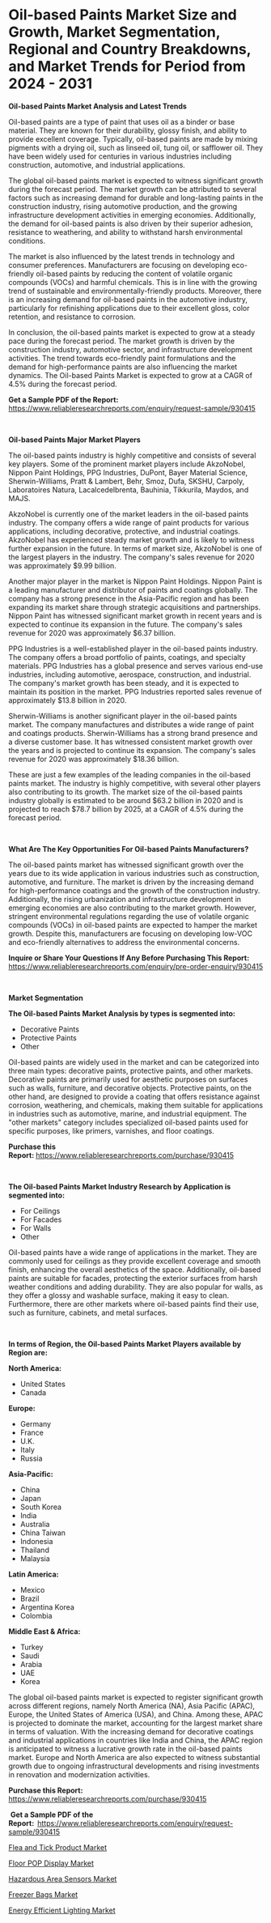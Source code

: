 <p><h1>Oil-based Paints Market Size and Growth, Market Segmentation, Regional and Country Breakdowns, and Market Trends for Period from 2024 -  2031</h1></p><p><strong>Oil-based Paints Market Analysis and Latest Trends</strong></p>
<p><p>Oil-based paints are a type of paint that uses oil as a binder or base material. They are known for their durability, glossy finish, and ability to provide excellent coverage. Typically, oil-based paints are made by mixing pigments with a drying oil, such as linseed oil, tung oil, or safflower oil. They have been widely used for centuries in various industries including construction, automotive, and industrial applications.</p><p>The global oil-based paints market is expected to witness significant growth during the forecast period. The market growth can be attributed to several factors such as increasing demand for durable and long-lasting paints in the construction industry, rising automotive production, and the growing infrastructure development activities in emerging economies. Additionally, the demand for oil-based paints is also driven by their superior adhesion, resistance to weathering, and ability to withstand harsh environmental conditions.</p><p>The market is also influenced by the latest trends in technology and consumer preferences. Manufacturers are focusing on developing eco-friendly oil-based paints by reducing the content of volatile organic compounds (VOCs) and harmful chemicals. This is in line with the growing trend of sustainable and environmentally-friendly products. Moreover, there is an increasing demand for oil-based paints in the automotive industry, particularly for refinishing applications due to their excellent gloss, color retention, and resistance to corrosion.</p><p>In conclusion, the oil-based paints market is expected to grow at a steady pace during the forecast period. The market growth is driven by the construction industry, automotive sector, and infrastructure development activities. The trend towards eco-friendly paint formulations and the demand for high-performance paints are also influencing the market dynamics. The Oil-based Paints Market is expected to grow at a CAGR of 4.5% during the forecast period.</p></p>
<p><strong>Get a Sample PDF of the Report:&nbsp;</strong> <a href="https://www.reliableresearchreports.com/enquiry/request-sample/930415">https://www.reliableresearchreports.com/enquiry/request-sample/930415</a></p>
<p>&nbsp;</p>
<p><strong>Oil-based Paints Major Market Players</strong></p>
<p><p>The oil-based paints industry is highly competitive and consists of several key players. Some of the prominent market players include AkzoNobel, Nippon Paint Holdings, PPG Industries, DuPont, Bayer Material Science, Sherwin-Williams, Pratt & Lambert, Behr, Smoz, Dufa, SKSHU, Carpoly, Laboratoires Natura, Lacalcedelbrenta, Bauhinia, Tikkurila, Maydos, and MAJS.</p><p>AkzoNobel is currently one of the market leaders in the oil-based paints industry. The company offers a wide range of paint products for various applications, including decorative, protective, and industrial coatings. AkzoNobel has experienced steady market growth and is likely to witness further expansion in the future. In terms of market size, AkzoNobel is one of the largest players in the industry. The company's sales revenue for 2020 was approximately $9.99 billion.</p><p>Another major player in the market is Nippon Paint Holdings. Nippon Paint is a leading manufacturer and distributor of paints and coatings globally. The company has a strong presence in the Asia-Pacific region and has been expanding its market share through strategic acquisitions and partnerships. Nippon Paint has witnessed significant market growth in recent years and is expected to continue its expansion in the future. The company's sales revenue for 2020 was approximately $6.37 billion.</p><p>PPG Industries is a well-established player in the oil-based paints industry. The company offers a broad portfolio of paints, coatings, and specialty materials. PPG Industries has a global presence and serves various end-use industries, including automotive, aerospace, construction, and industrial. The company's market growth has been steady, and it is expected to maintain its position in the market. PPG Industries reported sales revenue of approximately $13.8 billion in 2020.</p><p>Sherwin-Williams is another significant player in the oil-based paints market. The company manufactures and distributes a wide range of paint and coatings products. Sherwin-Williams has a strong brand presence and a diverse customer base. It has witnessed consistent market growth over the years and is projected to continue its expansion. The company's sales revenue for 2020 was approximately $18.36 billion.</p><p>These are just a few examples of the leading companies in the oil-based paints market. The industry is highly competitive, with several other players also contributing to its growth. The market size of the oil-based paints industry globally is estimated to be around $63.2 billion in 2020 and is projected to reach $78.7 billion by 2025, at a CAGR of 4.5% during the forecast period.</p></p>
<p>&nbsp;</p>
<p><strong>What Are The Key Opportunities For Oil-based Paints Manufacturers?</strong></p>
<p><p>The oil-based paints market has witnessed significant growth over the years due to its wide application in various industries such as construction, automotive, and furniture. The market is driven by the increasing demand for high-performance coatings and the growth of the construction industry. Additionally, the rising urbanization and infrastructure development in emerging economies are also contributing to the market growth. However, stringent environmental regulations regarding the use of volatile organic compounds (VOCs) in oil-based paints are expected to hamper the market growth. Despite this, manufacturers are focusing on developing low-VOC and eco-friendly alternatives to address the environmental concerns.</p></p>
<p><strong>Inquire or Share Your Questions If Any Before Purchasing This Report:</strong> <a href="https://www.reliableresearchreports.com/enquiry/pre-order-enquiry/930415">https://www.reliableresearchreports.com/enquiry/pre-order-enquiry/930415</a></p>
<p>&nbsp;</p>
<p><strong>Market Segmentation</strong></p>
<p><strong>The Oil-based Paints Market Analysis by types is segmented into:</strong></p>
<p><ul><li>Decorative Paints</li><li>Protective Paints</li><li>Other</li></ul></p>
<p><p>Oil-based paints are widely used in the market and can be categorized into three main types: decorative paints, protective paints, and other markets. Decorative paints are primarily used for aesthetic purposes on surfaces such as walls, furniture, and decorative objects. Protective paints, on the other hand, are designed to provide a coating that offers resistance against corrosion, weathering, and chemicals, making them suitable for applications in industries such as automotive, marine, and industrial equipment. The "other markets" category includes specialized oil-based paints used for specific purposes, like primers, varnishes, and floor coatings.</p></p>
<p><strong>Purchase this Report:&nbsp;</strong><a href="https://www.reliableresearchreports.com/purchase/930415">https://www.reliableresearchreports.com/purchase/930415</a></p>
<p>&nbsp;</p>
<p><strong>The Oil-based Paints Market Industry Research by Application is segmented into:</strong></p>
<p><ul><li>For Ceilings</li><li>For Facades</li><li>For Walls</li><li>Other</li></ul></p>
<p><p>Oil-based paints have a wide range of applications in the market. They are commonly used for ceilings as they provide excellent coverage and smooth finish, enhancing the overall aesthetics of the space. Additionally, oil-based paints are suitable for facades, protecting the exterior surfaces from harsh weather conditions and adding durability. They are also popular for walls, as they offer a glossy and washable surface, making it easy to clean. Furthermore, there are other markets where oil-based paints find their use, such as furniture, cabinets, and metal surfaces.</p></p>
<p>&nbsp;</p>
<p><strong>In terms of Region, the Oil-based Paints Market Players available by Region are:</strong></p>
<p>
    <p> <strong> North America: </strong>
        <ul>
            <li>United States</li>
            <li>Canada</li>
        </ul>
        </p> 
    <p> <strong> Europe: </strong>
        <ul>
            <li>Germany</li>
            <li>France</li>
            <li>U.K.</li>
            <li>Italy</li>
            <li>Russia</li>
        </ul>
        </p> 
    <p> <strong> Asia-Pacific: </strong>
        <ul>
            <li>China</li>
            <li>Japan</li>
            <li>South Korea</li>
            <li>India</li>
            <li>Australia</li>
            <li>China Taiwan</li>
            <li>Indonesia</li>
            <li>Thailand</li>
            <li>Malaysia</li>
        </ul>
        </p> 
    <p> <strong> Latin America: </strong>
        <ul>
            <li>Mexico</li>
            <li>Brazil</li>
            <li>Argentina Korea</li>
            <li>Colombia</li>
        </ul>
        </p> 
    <p> <strong> Middle East & Africa: </strong>
        <ul>
            <li>Turkey</li>
            <li>Saudi</li>
            <li>Arabia</li>
            <li>UAE</li>
            <li>Korea</li>
        </ul>
    </p>
    </p>
<p><p>The global oil-based paints market is expected to register significant growth across different regions, namely North America (NA), Asia Pacific (APAC), Europe, the United States of America (USA), and China. Among these, APAC is projected to dominate the market, accounting for the largest market share in terms of valuation. With the increasing demand for decorative coatings and industrial applications in countries like India and China, the APAC region is anticipated to witness a lucrative growth rate in the oil-based paints market. Europe and North America are also expected to witness substantial growth due to ongoing infrastructural developments and rising investments in renovation and modernization activities.</p></p>
<p><strong>Purchase this Report: </strong><a href="https://www.reliableresearchreports.com/purchase/930415">https://www.reliableresearchreports.com/purchase/930415</a></p>
<p>&nbsp;<strong>Get a Sample PDF of the Report:&nbsp;&nbsp;</strong><a href="https://www.reliableresearchreports.com/enquiry/request-sample/930415">https://www.reliableresearchreports.com/enquiry/request-sample/930415</a></p>
<p><strong></strong></p>
<p><p><a href="https://medium.com/@cletaturner879789/flea-and-tick-product-market-insights-into-market-cagr-market-trends-and-growth-strategies-e5144be9b52f">Flea and Tick Product Market</a></p><p><a href="https://medium.com/@cletaturner879789/floor-pop-display-market-research-report-its-history-and-forecast-2024-to-2031-fd38a6038d71">Floor POP Display Market</a></p><p><a href="https://medium.com/@mayschimmel/hazardous-area-sensors-market-trends-forecast-and-competitive-analysis-to-2031-4aad5f3ee287">Hazardous Area Sensors Market</a></p><p><a href="https://medium.com/@cletaturner879789/freezer-bags-market-insight-market-trends-growth-forecasted-from-2024-to-2031-ab9119862468">Freezer Bags Market</a></p><p><a href="https://medium.com/@mayschimmel/energy-efficient-lighting-market-trends-forecast-and-competitive-analysis-to-2031-d05597e9eaea">Energy Efficient Lighting Market</a></p></p>